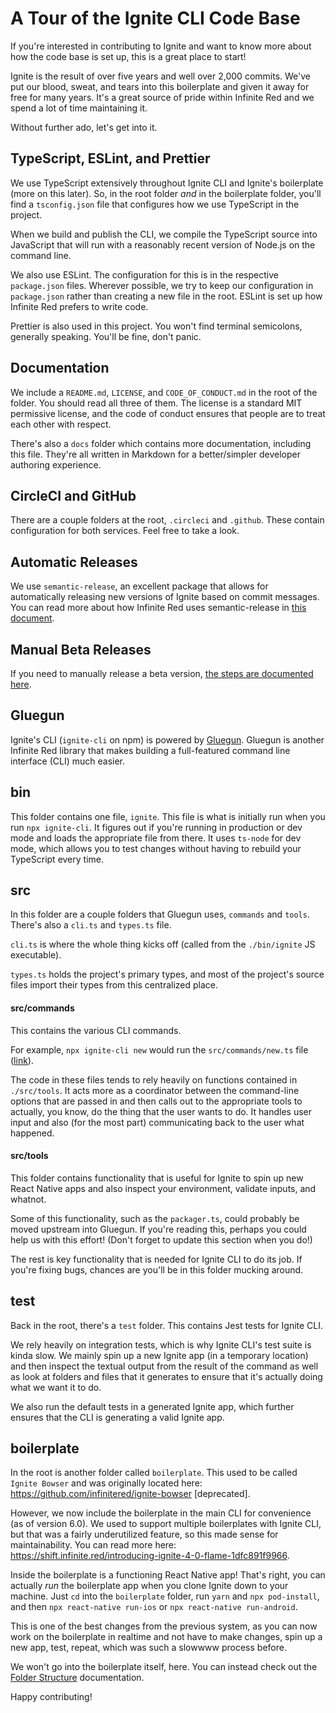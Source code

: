 # A Tour of the Ignite CLI Code Base

If you're interested in contributing to Ignite and want to know more about how the code base is set up, this is a great place to start!

Ignite is the result of over five years and well over 2,000 commits. We've put our blood, sweat, and tears into this boilerplate and given it away for free for many years. It's a great source of pride within Infinite Red and we spend a lot of time maintaining it.

Without further ado, let's get into it.

## TypeScript, ESLint, and Prettier

We use TypeScript extensively throughout Ignite CLI and Ignite's boilerplate (more on this later). So, in the root folder _and_ in the boilerplate folder, you'll find a `tsconfig.json` file that configures how we use TypeScript in the project.

When we build and publish the CLI, we compile the TypeScript source into JavaScript that will run with a reasonably recent version of Node.js on the command line.

We also use ESLint. The configuration for this is in the respective `package.json` files. Wherever possible, we try to keep our configuration in `package.json` rather than creating a new file in the root. ESLint is set up how Infinite Red prefers to write code.

Prettier is also used in this project. You won't find terminal semicolons, generally speaking. You'll be fine, don't panic.

## Documentation

We include a `README.md`, `LICENSE`, and `CODE_OF_CONDUCT.md` in the root of the folder. You should read all three of them. The license is a standard MIT permissive license, and the code of conduct ensures that people are to treat each other with respect.

There's also a `docs` folder which contains more documentation, including this file. They're all written in Markdown for a better/simpler developer authoring experience.

## CircleCI and GitHub

There are a couple folders at the root, `.circleci` and `.github`. These contain configuration for both services. Feel free to take a look.

## Automatic Releases

We use `semantic-release`, an excellent package that allows for automatically releasing new versions of Ignite based on commit messages. You can read more about how Infinite Red uses semantic-release in [this document](https://github.com/infinitered/open-source/blob/master/Continuous-Deployment-Setup-NPM.md).

## Manual Beta Releases

If you need to manually release a beta version, [the steps are documented here]().

## Gluegun

Ignite's CLI (`ignite-cli` on npm) is powered by [Gluegun](https://github.com/infinitered/gluegun). Gluegun is another Infinite Red library that makes building a full-featured command line interface (CLI) much easier.

## bin

This folder contains one file, `ignite`. This file is what is initially run when you run `npx ignite-cli`. It figures out if you're running in production or dev mode and loads the appropriate file from there. It uses `ts-node` for dev mode, which allows you to test changes without having to rebuild your TypeScript every time.

## src

In this folder are a couple folders that Gluegun uses, `commands` and `tools`. There's also a `cli.ts` and `types.ts` file.

`cli.ts` is where the whole thing kicks off (called from the `./bin/ignite` JS executable).

`types.ts` holds the project's primary types, and most of the project's source files import their types from this centralized place.

#### src/commands

This contains the various CLI commands.

For example, `npx ignite-cli new` would run the `src/commands/new.ts` file ([link](https://github.com/infinitered/ignite/blob/master/src/commands/new.ts)).

The code in these files tends to rely heavily on functions contained in `./src/tools`. It acts more as a coordinator between the command-line options that are passed in and then calls out to the appropriate tools to actually, you know, do the thing that the user wants to do. It handles user input and also (for the most part) communicating back to the user what happened.

#### src/tools

This folder contains functionality that is useful for Ignite to spin up new React Native apps and also inspect your environment, validate inputs, and whatnot.

Some of this functionality, such as the `packager.ts`, could probably be moved upstream into Gluegun. If you're reading this, perhaps you could help us with this effort! (Don't forget to update this section when you do!)

The rest is key functionality that is needed for Ignite CLI to do its job. If you're fixing bugs, chances are you'll be in this folder mucking around.

## test

Back in the root, there's a `test` folder. This contains Jest tests for Ignite CLI.

We rely heavily on integration tests, which is why Ignite CLI's test suite is kinda slow. We mainly spin up a new Ignite app (in a temporary location) and then inspect the textual output from the result of the command as well as look at folders and files that it generates to ensure that it's actually doing what we want it to do.

We also run the default tests in a generated Ignite app, which further ensures that the CLI is generating a valid Ignite app.

## boilerplate

In the root is another folder called `boilerplate`. This used to be called `Ignite Bowser` and was originally located here: https://github.com/infinitered/ignite-bowser [deprecated].

However, we now include the boilerplate in the main CLI for convenience (as of version 6.0). We used to support multiple boilerplates with Ignite CLI, but that was a fairly underutilized feature, so this made sense for maintainability. You can read more here: https://shift.infinite.red/introducing-ignite-4-0-flame-1dfc891f9966.

Inside the boilerplate is a functioning React Native app! That's right, you can actually _run_ the boilerplate app when you clone Ignite down to your machine. Just `cd` into the `boilerplate` folder, run `yarn` and `npx pod-install`, and then `npx react-native run-ios` or `npx react-native run-android`.

This is one of the best changes from the previous system, as you can now work on the boilerplate in realtime and not have to make changes, spin up a new app, test, repeat, which was such a slowwww process before.

We won't go into the boilerplate itself, here. You can instead check out the [Folder Structure](https://github.com/infinitered/ignite/blob/master/docs/Folder-Structure.md) documentation.

Happy contributing!
